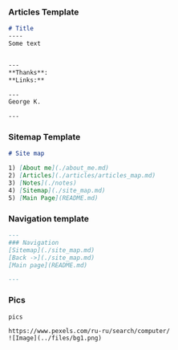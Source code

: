 ### Articles Template

``` md
# Title
----
Some text


---
**Thanks**:
**Links:**

---
George K.

---
```

### Sitemap Template

``` md
# Site map

1) [About me](./about_me.md)
2) [Articles](./articles/articles_map.md)
3) [Notes](./notes)
4) [Sitemap](./site_map.md)  
5) [Main Page](README.md)

```

### Navigation template

``` md
---
### Navigation
[Sitemap](./site_map.md)
[Back ->](./site_map.md)
[Main page](README.md)

---
```


### Pics

```
pics

https://www.pexels.com/ru-ru/search/computer/
![Image](../files/bg1.png)

```

